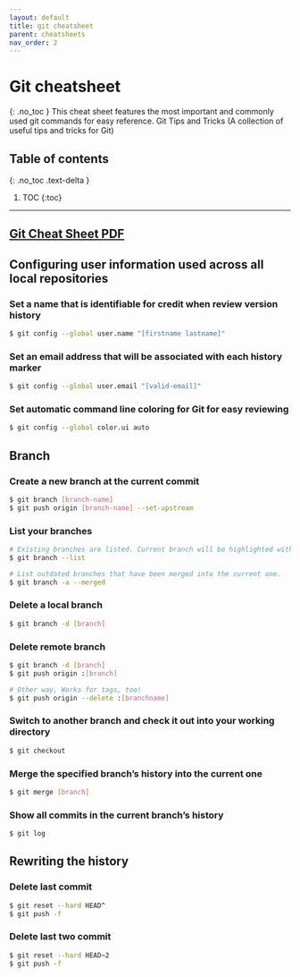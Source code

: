 ```yaml
---
layout: default
title: git cheatsheet
parent: cheatsheets
nav_order: 2
---
```

# Git cheatsheet
{: .no_toc }
This cheat sheet features the most important and commonly used git commands for easy reference.
Git Tips and Tricks (A collection of useful tips and tricks for Git)


## Table of contents
{: .no_toc .text-delta }

1. TOC
{:toc}

---

## [Git Cheat Sheet PDF](https://education.github.com/git-cheat-sheet-education.pdf)

## Configuring user information used across all local repositories

### Set a name that is identifiable for credit when review version history
```sh
$ git config --global user.name "[firstname lastname]"
```
### Set an email address that will be associated with each history marker
```sh
$ git config --global user.email "[valid-email]"
```
### Set automatic command line coloring for Git for easy reviewing
```sh
$ git config --global color.ui auto
```

## Branch

### Create a new branch at the current commit
```sh
$ git branch [branch-name]
$ git push origin [branch-name] --set-upstream
```

### List your branches
```sh
# Existing branches are listed. Current branch will be highlighted with an asterisk.
$ git branch --list

# List outdated branches that have been merged into the current one.
$ git branch -a --merged
```
### Delete a local branch
```sh
$ git branch -d [branch]
```

### Delete remote branch
```sh
$ git branch -d [branch]
$ git push origin :[branch]

# Other way, Works for tags, too!
$ git push origin --delete :[branchname]
```

### Switch to another branch and check it out into your working directory
```sh
$ git checkout
```
### Merge the specified branch’s history into the current one
```sh
$ git merge [branch]
```
### Show all commits in the current branch’s history
```sh
$ git log
```

## Rewriting the history
### Delete last commit
```sh
$ git reset --hard HEAD^
$ git push -f
```

### Delete last two commit
```sh
$ git reset --hard HEAD~2
$ git push -f
```
